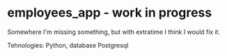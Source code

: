 # employees_app - work in progress

Somewhere I'm missing something, but with extratime I think I would fix it.

Tehnologies: Python, database Postgresql
